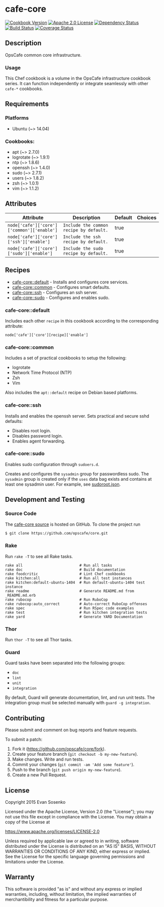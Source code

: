 # cafe-core

[![Cookbook Version](https://img.shields.io/cookbook/v/cafe-core.svg)](https://supermarket.chef.io/cookbooks/cafe-core)
[![Apache 2.0 License](https://img.shields.io/github/license/opscafe/core.svg)](./LICENSE.txt)
[![Dependency Status](https://img.shields.io/gemnasium/opscafe/core.svg)](https://gemnasium.com/opscafe/core)
[![Build Status](https://img.shields.io/travis/opscafe/core.svg)](https://travis-ci.org/opscafe/core)
[![Coverage Status](https://img.shields.io/codecov/c/github/opscafe/core.svg)](https://codecov.io/github/opscafe/core)

## Description

OpsCafe common core infrastructure.

### Usage

This Chef cookbook is a volume in the
OpsCafe infrastructure cookbook series.
It can function independently
or integrate seamlessly with other `cafe-*` cookbooks.


## Requirements

### Platforms

* Ubuntu (~> 14.04)

### Cookbooks:

* apt (~> 2.7.0)
* logrotate (~> 1.9.1)
* ntp (~> 1.8.6)
* openssh (~> 1.4.0)
* sudo (~> 2.7.1)
* users (~> 1.8.2)
* zsh (~> 1.0.1)
* vim (~> 1.1.2)

## Attributes

Attribute | Description | Default | Choices
----------|-------------|---------|--------
`node['cafe']['core']['common']['enable']` | `Include the common recipe by default.` | true |
`node['cafe']['core']['ssh']['enable']` | `Include the ssh recipe by default.` | true |
`node['cafe']['core']['sudo']['enable']` | `Include the sudo recipe by default.` | true |

## Recipes

* [cafe-core::default](#cafe-coredefault) - Installs and configures core services.
* [cafe-core::common](#cafe-corecommon) - Configures smart defaults.
* [cafe-core::ssh](#cafe-coressh) - Configures an ssh server.
* [cafe-core::sudo](#cafe-coresudo) - Configures and enables sudo.

### cafe-core::default

Includes each other `recipe` in this cookbook according to
the corresponding attribute:

```
node['cafe']['core'][recipe]['enable']
```


### cafe-core::common

Includes a set of practical cookbooks to setup the following:

- logrotate
- Network Time Protocol (NTP)
- Zsh
- Vim

Also includes the `apt::default` recipe on Debian based platforms.


### cafe-core::ssh

Installs and enables the openssh server.
Sets practical and secure sshd defaults:

- Disables root login.
- Disables password login.
- Enables agent forwarding.


### cafe-core::sudo

Enables sudo configuration through `sudoers.d`.

Creates and configures the `sysadmin` group for passwordless sudo.
The `sysadmin` group is created only if the `uses` data bag exists
and contains at least one sysadmin user.
For example, see
[sudoroot.json](./test/integration/sudo/data_bags/users/sudoroot.json).


## Development and Testing

### Source Code

The [cafe-core source](https://github.com/opscafe/core)
is hosted on GitHub.
To clone the project run

```bash
$ git clone https://github.com/opscafe/core.git
```

### Rake

Run `rake -T` to see all Rake tasks.

```
rake all                          # Run all tasks
rake doc                          # Build documentation
rake foodcritic                   # Lint Chef cookbooks
rake kitchen:all                  # Run all test instances
rake kitchen:default-ubuntu-1404  # Run default-ubuntu-1404 test instance
rake readme                       # Generate README.md from _README.md.erb
rake rubocop                      # Run RuboCop
rake rubocop:auto_correct         # Auto-correct RuboCop offenses
rake spec                         # Run RSpec code examples
rake test                         # Run kitchen integration tests
rake yard                         # Generate YARD Documentation
```

### Thor

Run `thor -T` to see all Thor tasks.

### Guard

Guard tasks have been separated into the following groups:

- `doc`
- `lint`
- `unit`
- `integration`

By default, Guard will generate documentation, lint, and run unit tests.
The integration group must be selected manually with `guard -g integration`.

## Contributing

Please submit and comment on bug reports and feature requests.

To submit a patch:

1. Fork it (https://github.com/opscafe/core/fork).
2. Create your feature branch (`git checkout -b my-new-feature`).
3. Make changes. Write and run tests.
4. Commit your changes (`git commit -am 'Add some feature'`).
5. Push to the branch (`git push origin my-new-feature`).
6. Create a new Pull Request.

## License

Copyright 2015 Evan Sosenko

Licensed under the Apache License, Version 2.0 (the "License");
you may not use this file except in compliance with the License.
You may obtain a copy of the License at

https://www.apache.org/licenses/LICENSE-2.0

Unless required by applicable law or agreed to in writing, software
distributed under the License is distributed on an "AS IS" BASIS,
WITHOUT WARRANTIES OR CONDITIONS OF ANY KIND, either express or implied.
See the License for the specific language governing permissions and
limitations under the License.

## Warranty

This software is provided "as is" and without any express or
implied warranties, including, without limitation, the implied
warranties of merchantibility and fitness for a particular
purpose.
